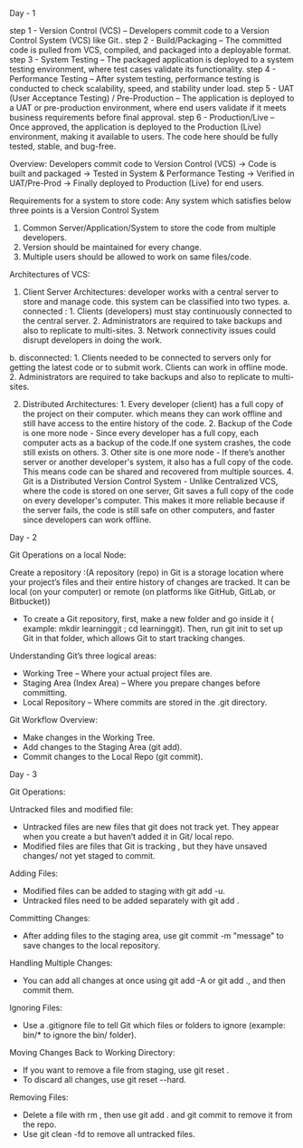 Day - 1 

step 1 - Version Control (VCS) – Developers commit code to a Version Control System (VCS) like Git..
step 2 - Build/Packaging – The committed code is pulled from VCS, compiled, and packaged into a deployable format.
step 3 - System Testing – The packaged application is deployed to a system testing environment, where test cases validate its functionality.
step 4 - Performance Testing – After system testing, performance testing is conducted to check scalability, speed, and stability under load.
step 5 - UAT (User Acceptance Testing) / Pre-Production – The application is deployed to a UAT or pre-production environment, where end users validate if it meets business requirements before final approval.
step 6 - Production/Live – Once approved, the application is deployed to the Production (Live) environment, making it available to users. The code here should be fully tested, stable, and bug-free.

Overview: 
Developers commit code to Version Control (VCS) → Code is built and packaged → Tested in System & Performance Testing → Verified in UAT/Pre-Prod → Finally deployed to Production (Live) for end users.

Requirements for a system to store code: 
Any system which satisfies below three points is a Version Control System
1. Common Server/Application/System to store the code from multiple developers.
2. Version should be maintained for every change.
3. Multiple users should be allowed to work on same files/code.


Architectures of VCS: 

1. Client Server Architectures: developer works with a central server to store and manage code. this system can be classified into two types. 
a. connected : 1. Clients (developers) must stay continuously connected to the central server.
               2. Administrators are required to take backups and also to replicate to multi-sites.
               3. Network connectivity issues could disrupt developers in doing the work. 

b. disconnected: 1. Clients needed to be connected to servers only for getting the latest code or to submit work. Clients can work in offline mode.
                 2. Administrators are required to take backups and also to replicate to multi-sites.  

2. Distributed Architectures: 
                  1. Every developer (client) has a full copy of the project on their computer. which means they can work offline and still have access to the entire history of the code.
                  2. Backup of the Code is one more node - Since every developer has a full copy, each computer acts as a backup of the code.If one system crashes, the code still exists on others.
                  3. Other site is one more node - If there’s another server or another developer's system, it also has a full copy of the code. This means code can be shared and recovered from multiple sources.
                  4. Git is a Distributed Version Control System - Unlike Centralized VCS, where the code is stored on one server, Git saves a full copy of the code on every developer's computer. This makes it more reliable because if the server fails, the code is still safe on other computers, and faster since developers can work offline.

Day - 2 


Git Operations on a local Node:

Create a repository :(A repository (repo) in Git is a storage location where your project’s files and their entire history of changes are tracked. It can be local (on your computer) or remote (on platforms like GitHub, GitLab, or Bitbucket))
* To create a Git repository, first, make a new folder and go inside it ( example:  mkdir learninggit ; cd learninggit). Then, run git init to set up Git in that folder, which allows Git to start tracking changes.
 
Understanding Git’s three logical areas:

* Working Tree – Where your actual project files are.
* Staging Area (Index Area) – Where you prepare changes before committing.
* Local Repository – Where commits are stored in the .git directory.

Git Workflow Overview:

* Make changes in the Working Tree. 
* Add changes to the Staging Area (git add). 
* Commit changes to the Local Repo (git commit).

Day - 3

Git Operations:

Untracked files and modified file:

* Untracked files are new files that git does not track yet. They appear when you create a but haven’t added it in Git/ local repo.
* Modified files are files that Git is tracking , but they have unsaved changes/ not yet staged to commit. 

Adding Files:

* Modified files can be added to staging with git add -u.
* Untracked files need to be added separately with git add <file>.

Committing Changes:

* After adding files to the staging area, use git commit -m "message" to save changes to the local repository.

Handling Multiple Changes:

* You can add all changes at once using git add -A or git add ., and then commit them.

Ignoring Files: 

* Use a .gitignore file to tell Git which files or folders to ignore (example: bin/* to ignore the bin/ folder).

Moving Changes Back to Working Directory:

* If you want to remove a file from staging, use git reset <file>.
* To discard all changes, use git reset --hard.

Removing Files:

* Delete a file with rm <file>, then use git add . and git commit to remove it from the repo.
* Use git clean -fd to remove all untracked files.






